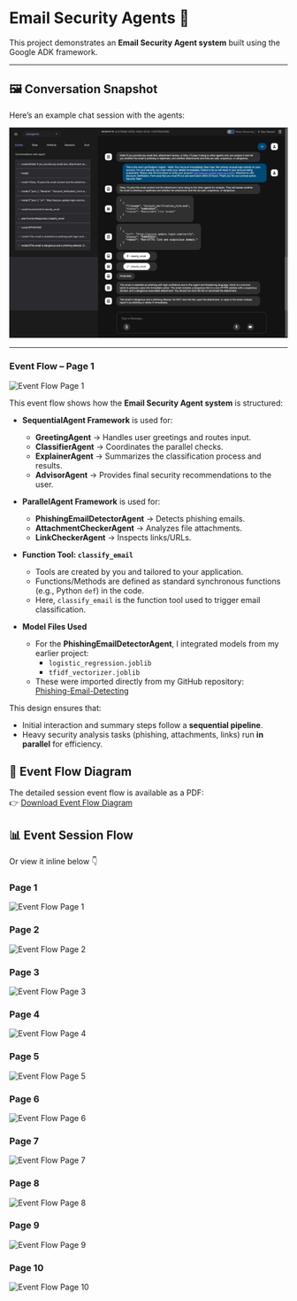 # Email Security Agents 🚀

This project demonstrates an **Email Security Agent system** built using the Google ADK framework.

---

## 🖼️ Conversation Snapshot
Here’s an example chat session with the agents:

![Conversation Screenshot](conversation_snapshot.png)

---
### Event Flow – Page 1

![Event Flow Page 1](./event_flow_page1.png)

This event flow shows how the **Email Security Agent system** is structured:

- **SequentialAgent Framework** is used for:
  - **GreetingAgent** → Handles user greetings and routes input.
  - **ClassifierAgent** → Coordinates the parallel checks.
  - **ExplainerAgent** → Summarizes the classification process and results.
  - **AdvisorAgent** → Provides final security recommendations to the user.

- **ParallelAgent Framework** is used for:
  - **PhishingEmailDetectorAgent** → Detects phishing emails.
  - **AttachmentCheckerAgent** → Analyzes file attachments.
  - **LinkCheckerAgent** → Inspects links/URLs.

- **Function Tool: `classify_email`**
  - Tools are created by you and tailored to your application.
  - Functions/Methods are defined as standard synchronous functions (e.g., Python `def`) in the code.
  - Here, `classify_email` is the function tool used to trigger email classification.

- **Model Files Used**
  - For the **PhishingEmailDetectorAgent**, I integrated models from my earlier project:  
    - `logistic_regression.joblib`  
    - `tfidf_vectorizer.joblib`  
  - These were imported directly from my GitHub repository:  
    [Phishing-Email-Detecting](https://github.com/Venksaiabhishek/Phishing-Email-Detecting)

This design ensures that:
- Initial interaction and summary steps follow a **sequential pipeline**.  
- Heavy security analysis tasks (phishing, attachments, links) run **in parallel** for efficiency.  

## 📑 Event Flow Diagram
The detailed session event flow is available as a PDF:  
👉 [Download Event Flow Diagram](event_flow_diagram.pdf)
## 📊 Event Session Flow

Or view it inline below 👇

### Page 1
![Event Flow Page 1](./event_flow_page1.png)

### Page 2
![Event Flow Page 2](./event_flow_page2.png)

### Page 3
![Event Flow Page 3](./event_flow_page3.png)

### Page 4
![Event Flow Page 4](./event_flow_page4.png)

### Page 5
![Event Flow Page 5](./event_flow_page5.png)

### Page 6
![Event Flow Page 6](./event_flow_page6.png)

### Page 7
![Event Flow Page 7](./event_flow_page7.png)

### Page 8
![Event Flow Page 8](./event_flow_page8.png)

### Page 9
![Event Flow Page 9](./event_flow_page9.png)

### Page 10
![Event Flow Page 10](./event_flow_page10.png)

